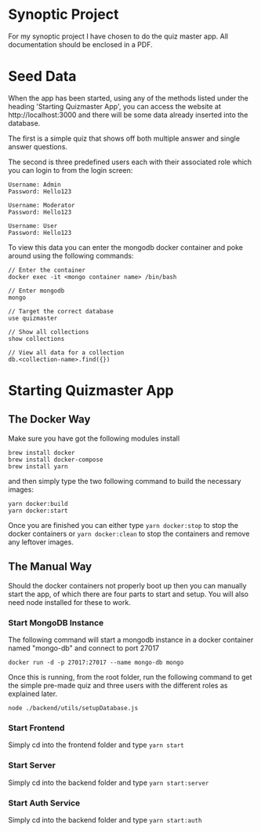 # Synoptic Project

For my synoptic project I have chosen to do the quiz master app. All documentation should be enclosed in a PDF.

# Seed Data

When the app has been started, using any of the methods listed under the heading 'Starting Quizmaster App', you can access the website at http://localhost:3000 and there will be some data already inserted into the database.

The first is a simple quiz that shows off both multiple answer and single answer questions.

The second is three predefined users each with their associated role which you can login to from the login screen:

```
Username: Admin
Password: Hello123

Username: Moderator
Password: Hello123

Username: User
Password: Hello123
```

To view this data you can enter the mongodb docker container and poke around using the following commands:

```
// Enter the container
docker exec -it <mongo container name> /bin/bash

// Enter mongodb
mongo

// Target the correct database
use quizmaster

// Show all collections
show collections

// View all data for a collection
db.<collection-name>.find({})
```

# Starting Quizmaster App

## The Docker Way

Make sure you have got the following modules install

```
brew install docker
brew install docker-compose
brew install yarn
```

and then simply type the two following command to build the necessary images:

```
yarn docker:build
yarn docker:start
```

Once you are finished you can either type `yarn docker:stop` to stop the docker containers or `yarn docker:clean` to stop the containers and remove any leftover images.

## The Manual Way

Should the docker containers not properly boot up then you can manually start the app, of which there are four parts to start and setup. You will also need node installed for these to work.

### Start MongoDB Instance

The following command will start a mongodb instance in a docker container named "mongo-db" and connect to port 27017

```
docker run -d -p 27017:27017 --name mongo-db mongo
```

Once this is running, from the root folder, run the following command to get the simple pre-made quiz and three users with the different roles as explained later.

```
node ./backend/utils/setupDatabase.js
```

### Start Frontend

Simply cd into the frontend folder and type `yarn start`

### Start Server

Simply cd into the backend folder and type `yarn start:server`

### Start Auth Service

Simply cd into the backend folder and type `yarn start:auth`
